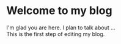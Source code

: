 # Welcome to my blog

I'm glad you are here. I plan to talk about ...\
This is the first step of editing my blog.
